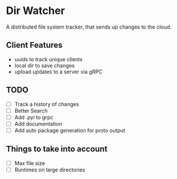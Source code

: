 # Dir Watcher

A distributed file system tracker, that sends up changes to the cloud.


## Client Features

* uuids to track unique clients
* local dir to save changes
* upload updates to a server via gRPC

## TODO

* [ ] Track a history of changes
* [ ] Better  Search
* [ ] Add .pyi to grpc
* [ ] Add documentation
* [ ] Add auto package generation for proto output

## Things to take into account

* [ ] Max file size
* [ ] Runtimes on large directories
